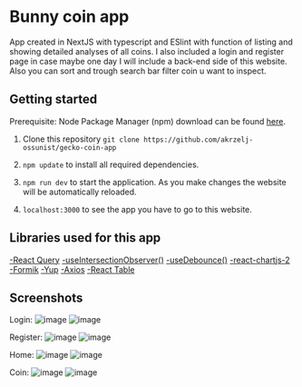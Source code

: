 # Bunny coin app

App created in NextJS with typescript and ESlint with function of listing and showing detailed analyses of all coins.
I also included a login and register page in case maybe one day I will include a back-end side of this website.
Also you can sort and trough search bar filter coin u want to inspect.

## Getting started

Prerequisite: Node Package Manager (npm) download can be found <a href="https://nodejs.org/en/download/">here</a>.

1. Clone this repository `git clone https://github.com/akrzelj-ossunist/gecko-coin-app`

2. `npm update` to install all required dependencies.

3. `npm run dev` to start the application. As you make changes the website will be automatically reloaded.

4. `localhost:3000` to see the app you have to go to this website.

## Libraries used for this app

<a href="https://tanstack.com/query/v4/docs/react/installation">-React Query</a>
<a href="https://usehooks-ts.com/react-hook/use-intersection-observer">-useIntersectionObserver()</a>
<a href="https://usehooks.com/useDebounce/">-useDebounce()</a>
<a href="https://react-chartjs-2.js.org">-react-chartjs-2</a>
<a href="https://formik.org/docs/overview">-Formik</a>
<a href="https://www.npmjs.com/package/yup">-Yup</a>
<a href="https://axios-http.com/docs/intro">-Axios</a>
<a href="https://react-table-v7.tanstack.com/docs/installation">-React Table</a>

## Screenshots

Login:
![image](https://github.com/akrzelj-ossunist/gecko-coin-app/blob/main/public/readme-img/login-desk.png)
![image](https://github.com/akrzelj-ossunist/gecko-coin-app/blob/main/public/readme-img/login-phone.png)


Register:
![image](https://github.com/akrzelj-ossunist/gecko-coin-app/blob/main/public/readme-img/register-desk.png)
![image](https://github.com/akrzelj-ossunist/gecko-coin-app/blob/main/public/readme-img/register-phone.png)

Home:
![image](https://github.com/akrzelj-ossunist/gecko-coin-app/blob/main/public/readme-img/home-desk.png)
![image](https://github.com/akrzelj-ossunist/gecko-coin-app/blob/main/public/readme-img/home-phone.png)

Coin:
![image](https://github.com/akrzelj-ossunist/gecko-coin-app/blob/main/public/readme-img/coin-desk.png)
![image](https://github.com/akrzelj-ossunist/gecko-coin-app/blob/main/public/readme-img/coin-phone-1.png)

